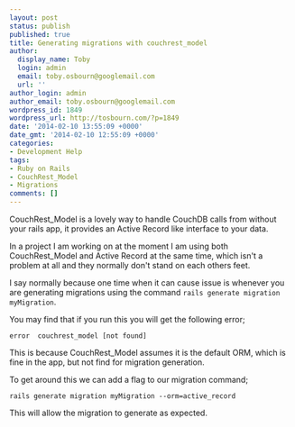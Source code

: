 ```yaml
---
layout: post
status: publish
published: true
title: Generating migrations with couchrest_model
author:
  display_name: Toby
  login: admin
  email: toby.osbourn@googlemail.com
  url: ''
author_login: admin
author_email: toby.osbourn@googlemail.com
wordpress_id: 1849
wordpress_url: http://tosbourn.com/?p=1849
date: '2014-02-10 13:55:09 +0000'
date_gmt: '2014-02-10 12:55:09 +0000'
categories:
- Development Help
tags:
- Ruby on Rails
- CouchRest_Model
- Migrations
comments: []
---
```

<p>CouchRest_Model is a lovely way to handle CouchDB calls from without your rails app, it provides an Active Record like interface to your data.</p>
<p>In a project I am working on at the moment I am using both CouchRest_Model and Active Record at the same time, which isn't a problem at all and they normally don't stand on each others feet.</p>
<p>I say normally because one time when it can cause issue is whenever you are generating migrations using the command <code>rails generate migration myMigration</code>.</p>
<p>You may find that if you run this you will get the following error;</p>
<pre><code>error  couchrest_model [not found]</code></pre>
<p>This is because CouchRest_Model assumes it is the default ORM, which is fine in the app, but not find for migration generation.</p>
<p>To get around this we can add a flag to our migration command;</p>
<pre><code>rails generate migration myMigration --orm=active_record</code></pre>
<p>This will allow the migration to generate as expected.</p>
